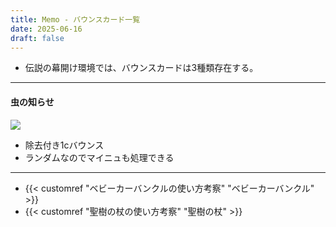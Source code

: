 ```yaml
---
title: Memo - バウンスカード一覧
date: 2025-06-16
draft: false
---
```

- 伝説の幕開け環境では、バウンスカードは3種類存在する。
---
#### 虫の知らせ
![](2025-06-16-20.37.30.png)
- 除去付き1cバウンス
- ランダムなのでマイニュも処理できる
---
- {{< customref "ベビーカーバンクルの使い方考察" "ベビーカーバンクル" >}}
- {{< customref "聖樹の杖の使い方考察" "聖樹の杖" >}}